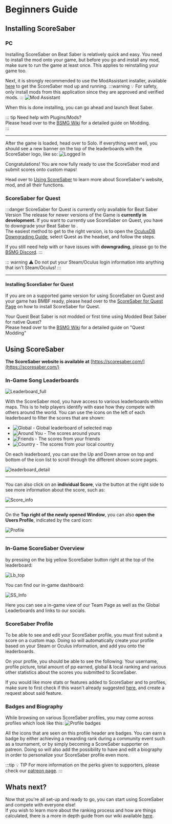 # Beginners Guide

## Installing ScoreSaber

### PC
Installing ScoreSaber on Beat Saber is relatively quick and easy. You need to install the mod onto your game, but before you go and install any mod, make sure to run the game at least once. This applies to reinstalling your game too.

Next, it is strongly recommended to use the ModAssistant installer, available [here](https://github.com/Assistant/ModAssistant/releases/latest) to get the ScoreSaber mod up and running.
:::warning 💡 For safety, only install mods from this application since they are approved and verified mods.
:::
![Mod Assistant](~@images/modassistant.png)

When this is done installing, you can go ahead and launch Beat Saber.

::: tip Need help with Plugins/Mods?  
Please head over to the [BSMG Wiki](https://bsmg.wiki/pc-modding.html) for a detailed guide on Modding.  
:::

---
After the game is loaded, head over to Solo. If everything went well, you should see a new banner on the top of the leaderboards with the ScoreSaber logo, like so:
![Logged In](~@images/InstallationSuccess.png)

Congratulations! You are now fully ready to use the ScoreSaber mod and submit scores onto custom maps!

Head over to [Using ScoreSaber](./beginners-guide.md#using-scoresaber) to learn more about ScoreSaber's website, mod, and all their functions.

### ScoreSaber for Quest

:::danger ScoreSaber for Quest is currently only available for Beat Saber Version <Badge type="danger" text="1.17.1" vertical="middle" />
The release for newer versions of the Game is **currently in development.**
If you want to currently use ScoreSaber on Quest, you have to downgrade your Beat Saber to <Badge type="danger" text="1.17.1" vertical="middle" />.  
The easiest method to get to the right version, is to open the [OculusDB Downgrading Guide](https://oculusdb.rui2015.me/guide), select Quest as the headset, and follow the steps.

If you still need help with or have issues with **downgrading**, please go to the [BSMG Discord](https://discord.gg/beatsabermods).
:::

::: warning ⚠️ Do not put your Steam/Oculus login information into anything that isn't Steam/Oculus!
:::

---

#### Installing ScoreSaber for Quest

If you are on a supported game version for using ScoreSaber on Quest and your game has BMBF ready, please head over to the [ScoreSaber for Quest Page](https://scoresaber.com/quest) on how to install ScoreSaber for Quest.

Your Quest Beat Saber is not modded or first time using Modded Beat Saber for native Quest?  
Please head over to the [BSMG Wiki](https://bsmg.wiki/quest-modding.html) for a detailed guide on "Quest Modding"  

## Using ScoreSaber

**The ScoreSaber website is available at** [https://scoresaber.com/](https://scoresaber.com/)

### In-Game Song Leaderboards
![Leaderboard_full](~@images/beginners-guide/ScoreSaber_1.png)  

With the ScoreSaber mod, you have access to various leaderboards within maps. This is to help players identify with ease how they compete with others around the world. You can use the icons on the left of each leaderboard to filter the scores that are shown:

- ![Global](~@images/globe.png) - Global leaderboard of selected map
- ![Around You](~@images/user.png) - The scores around yours
- ![Friends](~@images/group.png) - The scores from your friends
- ![Country](~@images/flag.png) - The scores from your local country

On each leaderboard, you can use the Up and Down arrow on top and bottom of the icon list to scroll through the different shown score pages.

![leaderboard_detail](~@images/beginners-guide/ScoreSaber_2.png)

---

You can also click on an **individual Score**, via the button at the right side to see more information about the score, such as:

![Score_info](~@images/beginners-guide/ScoreSaber_3.png)

---

On the **Top right of the newly opened Window**, you can also **open the Users Profile**, indicated by the card icon:

![Profile](~@images/beginners-guide/ScoreSaber_4.png)  

---

### In-Game ScoreSaber Overview

by pressing on the big yellow ScoreSaber button right at the top of the leaderboard:  

![Lb_top](~@images/beginners-guide/ScoreSaber_6.png)  

You can find our in-game dashboard:  

![SS_Info](~@images/beginners-guide/ScoreSaber_5.png)

Here you can see a in-game view of our Team Page as well as the Global Leaderboards and links to our socials.  

### ScoreSaber Profile
To be able to see and edit your ScoreSaber profile, you must first submit a score on a custom map. Doing so will automatically create your profile based on your Steam or Oculus information, and add you onto the leaderboards.

On your profile, you should be able to see the following: Your username, profile picture, total amount of pp earned, global & local ranking and various other statistics about the scores you submitted to ScoreSaber.

If you would like more stats or features added to ScoreSaber and to profiles, make sure to first check if this wasn't already suggested [here](https://scoresaber.canny.io/feature-requests), and create a request about said feature.

### Badges and Biography
While browsing on various ScoreSaber profiles, you may come across profiles which look like this:
![Profile badges](~@images/ranking/badges.jpg)

All the icons that are seen on this profile header are badges. You can earn a badge by either achieving a rewarding rank during a community event such as a tournament, or by simply becoming a ScoreSaber supporter on patreon. Doing so will also add the possibility to have and edit a biography in order to personalize your ScoreSaber profile even more.

:::tip 💡 TIP
For more information on the perks given to supporters, please check our [patreon page](https://www.patreon.com/scoresaber).
:::

## Whats next?

Now that you're all set-up and ready to go, you can start using ScoreSaber and compete with everyone else!  
If you wish to learn more about the ranking process and how are things calculated, there is a more in depth guide from our wiki available [here](./ranking-system.md).

